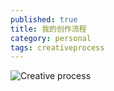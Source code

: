 ```yaml
---
published: true
title: 我的创作流程
category: personal
tags: creativeprocess
---
```

![Creative process](https://goooooouwa.fun:8143/static/images/creative-process.png)

